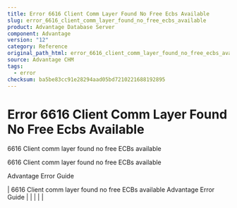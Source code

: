 ```yaml
---
title: Error 6616 Client Comm Layer Found No Free Ecbs Available
slug: error_6616_client_comm_layer_found_no_free_ecbs_available
product: Advantage Database Server
component: Advantage
version: "12"
category: Reference
original_path_html: error_6616_client_comm_layer_found_no_free_ecbs_available.htm
source: Advantage CHM
tags:
  - error
checksum: ba5be83cc91e28294aad05bd7210221688192895
---
```


# Error 6616 Client Comm Layer Found No Free Ecbs Available

6616 Client comm layer found no free ECBs available

6616 Client comm layer found no free ECBs available

Advantage Error Guide

| 6616 Client comm layer found no free ECBs available  Advantage Error Guide |  |  |  |  |
